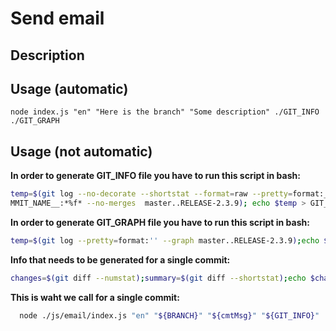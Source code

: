 # Send email

## Description

## Usage (automatic)
```
node index.js "en" "Here is the branch" "Some description" ./GIT_INFO ./GIT_GRAPH
```
## Usage (not automatic)
**In order to generate GIT_INFO file you have to run this script in bash:**
``` bash
temp=$(git log --no-decorate --shortstat --format=raw --pretty=format:__DEV_NAME__:*%an*__COMMIT_TIMESTAMP__:*%at*__CO
MMIT_NAME__:*%f* --no-merges  master..RELEASE-2.3.9); echo $temp > GIT_INFO;
```
**In order to generate GIT_GRAPH file you have to run this script in bash:**
``` bash
temp=$(git log --pretty=format:'' --graph master..RELEASE-2.3.9);echo $temp > GIT_GRAPH.txt
```

**Info that needs to be generated for a single commit:**
``` bash
changes=$(git diff --numstat);summary=$(git diff --shortstat);echo $changes;echo $summary;
```

**This is waht we call for a single commit:**
``` bash
  node ./js/email/index.js "en" "${BRANCH}" "${cmtMsg}" "${GIT_INFO}"
```

<!-- temp=$(git log --no-decorate --shortstat --format=raw --pretty=format:__DEV_NAME__:*%an*__COMMIT_TIMESTAMP__:*%at*__CO
MMIT_NAME__:*%f* --no-merges  master..RELEASE-2.3.9); echo $temp > GIT_INFO.txt;

temp=$(git log --pretty=format:'' --graph master..RELEASE-2.3.9);echo $temp > GIT_GRAPH.txt

node index.js "en" "KazakovArtem" "08 Aug 23:18:45" "RELEASE-2.3.9" "RELEASE-2.3.9" "RELEASE" ./GIT_INFO ./GIT_GRAPH -->